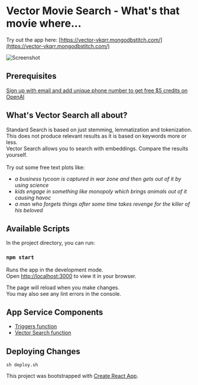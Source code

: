 # Vector Movie Search - What's that movie where...

Try out the app here: [https://vector-vkqrr.mongodbstitch.com/](https://vector-vkqrr.mongodbstitch.com/)

![Screenshot](screenshot.png)

## Prerequisites
[Sign up with email and add unique phone number to get free $5 credits on OpenAI](https://openai.com/pricing#:~:text=Start%20for%20free)

## What's Vector Search all about?
Standard Search is based on just stemming, lemmatization and tokenization. This does not produce relevant results as it is based on keywords more or less.\
Vector Search allows you to search with embeddings. Compare the results yourself.\
\
Try out some free text plots like:
- _a business tycoon is captured in war zone and then gets out of it by using science_
- _kids engage in something like monopoly which brings animals out of it causing havoc_
- _a man who forgets things after some time takes revenge for the killer of his beloved_

## Available Scripts

In the project directory, you can run:

### `npm start`

Runs the app in the development mode.\
Open [http://localhost:3000](http://localhost:3000) to view it in your browser.

The page will reload when you make changes.\
You may also see any lint errors in the console.

## App Service Components
- [Triggers function](/Triggers/functions/Atlas_Triggers_openAI_scheduled_1689945708.js)
- [Vector Search function](/Vector/functions/vector.js)

## Deploying Changes
`sh deploy.sh`

This project was bootstrapped with [Create React App](https://github.com/facebook/create-react-app).
